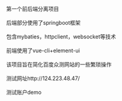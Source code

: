 第一个前后端分离项目<br><br>后端部分使用了springboot框架<br><br>包含mybaties，httpclient，websocket等技术<br><br>前端使用了vue-cli+element-ui<br><br>
该项目旨在简化百度众测网站的一些繁琐操作<br><br>
测试网址http://124.223.48.47/<br><br>
测试账户demo<br>

